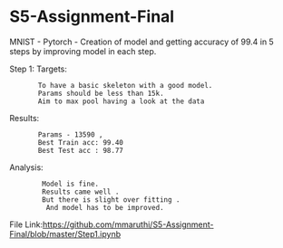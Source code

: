 # S5-Assignment-Final

MNIST - Pytorch - Creation of model and getting accuracy of 99.4 in 5 steps by improving model in each step.

Step 1:
Targets:   

           To have a basic skeleton with a good model.
           Params should be less than 15k. 
           Aim to max pool having a look at the data 
           
Results:   
           
           Params - 13590 ,  
           Best Train acc: 99.40 
           Best Test acc : 98.77
           
Analysis:   
            
            Model is fine.  
            Results came well . 
            But there is slight over fitting . 
             And model has to be improved.
            
File Link:https://github.com/mmaruthi/S5-Assignment-Final/blob/master/Step1.ipynb
